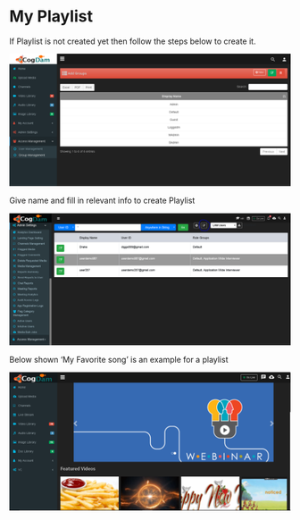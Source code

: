 # My Playlist

If Playlist is not created yet then follow the steps below to create it.

![](../.gitbook/assets/image%20%28113%29.png)

Give name and fill in relevant info to create Playlist

![](../.gitbook/assets/image%20%28234%29.png)

Below shown ‘My Favorite song’ is an example for a playlist

![](../.gitbook/assets/image%20%2829%29.png)

